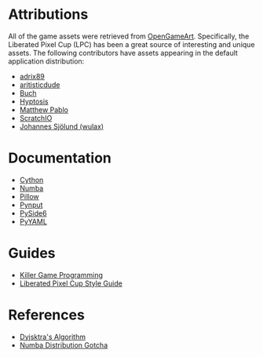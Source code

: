 # Attributions

All of the game assets were retrieved from [OpenGameArt](https://opengameart). Specifically, the Liberated Pixel Cup (LPC) has been a great source of interesting and unique assets. The following contributors have assets appearing in the default application distribution:

- [adrix89](https://opengameart.org/users/adrix89)
- [aritisticdude](https://opengameart.org/users/artisticdude)
- [Buch](https://opengameart.org/users/buch)
- [Hyptosis](http://www.lorestrome.com/pixel_archive/main.htm)
- [Matthew Pablo](https://opengameart.org/users/matthew-pablo)
- [ScratchIO](https://opengameart.org/users/scratchio)
- [Johannes Sjölund (wulax)](https://opengameart.org/users/tskaufma)

# Documentation

- [Cython](https://cython.readthedocs.io/en/stable/index.html)
- [Numba](https://numba.pydata.org/numba-doc/dev/index.html)
- [Pillow](https://pillow.readthedocs.io/en/stable/index.html)
- [Pynput](https://pynput.readthedocs.io/en/latest/)
- [PySide6](https://doc.qt.io/qtforpython/PySide6/QtWidgets/index.html#module-PySide6.QtWidgets)
- [PyYAML](https://pyyaml.org/)

# Guides

- [Killer Game Programming]()
- [Liberated Pixel Cup Style Guide](https://lpc.opengameart.org/static/LPC-Style-Guide/build/index.html)

# References

- [Dyjsktra's Algorithm]()
- [Numba Distribution Gotcha](https://numba.pydata.org/numba-doc/dev/user/faq.html#can-i-freeze-an-application-which-uses-numba)